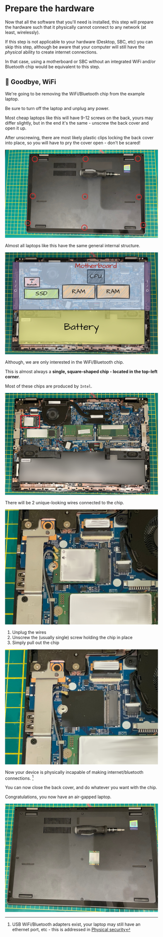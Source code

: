 # Prepare the hardware
Now that all the software that you'll need is installed, this step will prepare the hardware such that it physically cannot connect to any network (at least, wirelessly).

If this step is not applicable to your hardware (Desktop, SBC, etc) you can skip this step, although be aware that your computer will still have the _physical_ ability to create internet connections.

In that case, using a motherboard or SBC without an integrated WiFi and/or Bluetooth chip would be equivalent to this step.

## 👋 Goodbye, WiFi
We're going to be removing the WiFi/Bluetooth chip from the example laptop.

Be sure to turn off the laptop and unplug any power.

Most cheap laptops like this will have 9-12 screws on the back, yours may differ slightly, but in the end it's the same - unscrew the back cover and open it up.

After unscrewing, there are most likely plastic clips locking the back cover into place, so you will have to pry the cover open - don't be scared!

![image](../img/prepare_the_hardware_1.jpg)

Almost all laptops like this have the same general internal structure.

![image](../img/prepare_the_hardware_2.jpg)

Although, we are only interested in the WiFi/Bluetooth chip.

This is almost always a **single, square-shaped chip - located in the top-left corner**.

Most of these chips are produced by `Intel`.

![image](../img/prepare_the_hardware_3.jpg)

There will be 2 unique-looking wires connected to the chip.

![image](../img/prepare_the_hardware_4.jpg)

1. Unplug the wires
2. Unscrew the (usually single) screw holding the chip in place
3. Simply pull out the chip

![image](../img/prepare_the_hardware_5.jpg)

Now your device is physically incapable of making internet/bluetooth connections. [^1]

You can now close the back cover, and do whatever you want with the chip.

Congratulations, you now have an air-gapped laptop.

![image](../img/prepare_the_hardware_6.jpg)

[^1]: USB WiFi/Bluetooth adapters exist, your laptop may still have an ethernet port, etc - this is addressed in [Physical security](../optional/physical_security.md)
